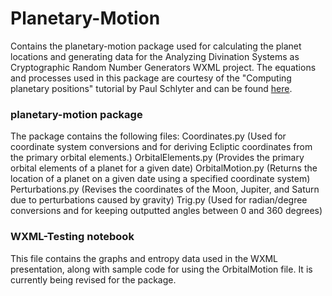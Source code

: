 # Planetary-Motion
Contains the planetary-motion package used for calculating the planet locations and generating data for the Analyzing Divination Systems as Cryptographic Random Number Generators WXML project. 
The equations and processes used in this package are courtesy of the "Computing planetary positions" tutorial by Paul Schlyter and can be found [here](https://www.stjarnhimlen.se/comp/tutorial.html). 

### planetary-motion package
The package contains the following files:
Coordinates.py (Used for coordinate system conversions and for deriving Ecliptic coordinates from the primary orbital elements.)
OrbitalElements.py (Provides the primary orbital elements of a planet for a given date)
OrbitalMotion.py (Returns the location of a planet on a given date using a specified coordinate system)
Perturbations.py (Revises the coordinates of the Moon, Jupiter, and Saturn due to perturbations caused by gravity)
Trig.py (Used for radian/degree conversions and for keeping outputted angles between 0 and 360 degrees)

### WXML-Testing notebook
This file contains the graphs and entropy data used in the WXML presentation, along with sample code for using the OrbitalMotion file. It is currently being revised for the package.
